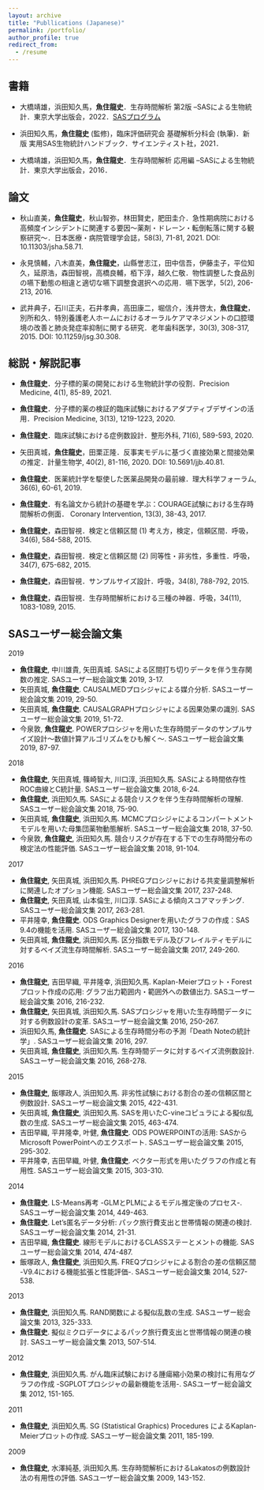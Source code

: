 ```yaml
---
layout: archive
title: "Publlications (Japanese)"
permalink: /portfolio/
author_profile: true
redirect_from:
  - /resume
---
```


## 書籍
* 大橋靖雄，浜田知久馬，**魚住龍史**．生存時間解析 第2版 –SASによる生物統計．東京大学出版会，2022．[SASプログラム](https://github.com/ryujiuozumi/SurvivalAnalysis2)

* 浜田知久馬，**魚住龍史** (監修)，臨床評価研究会 基礎解析分科会 (執筆)．新版 実用SAS生物統計ハンドブック．サイエンティスト社，2021．

* 大橋靖雄，浜田知久馬，**魚住龍史**．生存時間解析 応用編 –SASによる生物統計．東京大学出版会，2016．

## 論文
* 秋山直美，**魚住龍史**，秋山智弥，林田賢史，肥田圭介．急性期病院における高頻度インシデントに関連する要因～薬剤・ドレーン・転倒転落に関する観察研究～．日本医療・病院管理学会誌，58(3), 71-81, 2021. DOI: 10.11303/jsha.58.71.

* 永見慎輔，八木直美，**魚住龍史**，山縣誉志江，田中信吾，伊藤圭子，平位知久，延原浩，森田智視，高橋良輔，栢下淳，越久仁敬．物性調整した食品別の嚥下動態の相違と適切な嚥下調整食選択への応用．嚥下医学，5(2), 206-213, 2016. 

* 武井典子，石川正夫，石井孝典，高田康二，堀信介，浅井啓太，**魚住龍史**，別所和久．特別養護老人ホームにおけるオーラルケアマネジメントの口腔環境の改善と肺炎発症率抑制に関する研究．老年歯科医学，30(3), 308-317, 2015. DOI: 10.11259/jsg.30.308. 
	
## 総説・解説記事
* **魚住龍史**．分子標的薬の開発における生物統計学の役割．Precision Medicine, 4(1), 85-89, 2021. 

* **魚住龍史**．分子標的薬の検証的臨床試験におけるアダプティブデザインの活用．Precision Medicine, 3(13), 1219-1223, 2020. 

* **魚住龍史**．臨床試験における症例数設計．整形外科, 71(6), 589-593, 2020. 

* 矢田真城，**魚住龍史**，田栗正隆．反事実モデルに基づく直接効果と間接効果の推定．計量生物学, 40(2), 81-116, 2020. DOI: 10.5691/jjb.40.81.

* **魚住龍史**．医薬統計学を駆使した医薬品開発の最前線．理大科学フォーラム, 36(6), 60-61, 2019. 

* **魚住龍史**．有名論文から統計の基礎を学ぶ：COURAGE試験における生存時間解析の側面． Coronary Intervention, 13(3), 38-43, 2017. 

* **魚住龍史**，森田智視．検定と信頼区間 (1) 考え方，検定，信頼区間．呼吸，34(6), 584-588, 2015. 
* **魚住龍史**，森田智視．検定と信頼区間 (2) 同等性・非劣性，多重性．呼吸，34(7), 675-682, 2015.
* **魚住龍史**，森田智視．サンプルサイズ設計．呼吸，34(8), 788-792, 2015.
* **魚住龍史**，森田智視．生存時間解析における三種の神器．呼吸，34(11), 1083-1089, 2015.

## SASユーザー総会論文集
2019
* **魚住龍史**, 中川雄貴, 矢田真城. SASによる区間打ち切りデータを伴う生存関数の推定. SASユーザー総会論文集 2019, 3-17.  
* 矢田真城, **魚住龍史**. CAUSALMEDプロシジャによる媒介分析. SASユーザー総会論文集 2019, 29-50. 
* 矢田真城, **魚住龍史**. CAUSALGRAPHプロシジャによる因果効果の識別. SASユーザー総会論文集 2019, 51-72. 
* 今泉敦, **魚住龍史**. POWERプロシジャを用いた生存時間データのサンプルサイズ設計～数値計算アルゴリズムをひも解く～. SASユーザー総会論文集 2019, 87-97. 

2018
* **魚住龍史**, 矢田真城, 篠崎智大, 川口淳, 浜田知久馬. SASによる時間依存性ROC曲線とC統計量. SASユーザー総会論文集 2018, 6-24. 
* **魚住龍史**, 浜田知久馬. SASによる競合リスクを伴う生存時間解析の理解. SASユーザー総会論文集 2018, 75-90.
* 矢田真城, **魚住龍史**, 浜田知久馬. MCMCプロシジャによるコンパートメントモデルを用いた母集団薬物動態解析. SASユーザー総会論文集 2018, 37-50.
* 今泉敦, **魚住龍史**, 浜田知久馬. 競合リスクが存在する下での生存時間分布の検定法の性能評価. SASユーザー総会論文集 2018, 91-104.

2017
* **魚住龍史**, 矢田真城, 浜田知久馬. PHREGプロシジャにおける共変量調整解析に関連したオプション機能. SASユーザー総会論文集 2017, 237-248. 
* **魚住龍史**, 矢田真城, 山本倫生, 川口淳. SASによる傾向スコアマッチング. SASユーザー総会論文集 2017, 263-281. 
* 平井隆幸, **魚住龍史**. ODS Graphics Designerを用いたグラフの作成：SAS 9.4の機能を活用. SASユーザー総会論文集 2017, 130-148. 
* 矢田真城, **魚住龍史**, 浜田知久馬. 区分指数モデル及びフレイルティモデルに対するベイズ流生存時間解析. SASユーザー総会論文集 2017, 249-260. 

2016
* **魚住龍史**, 吉田早織, 平井隆幸, 浜田知久馬. Kaplan-Meierプロット・Forestプロット作成の応用: グラフ出力範囲内・範囲外への数値出力. SASユーザー総会論文集 2016, 216-232. 
* **魚住龍史**, 矢田真城, 浜田知久馬. SASプロシジャを用いた生存時間データに対する例数設計の変革. SASユーザー総会論文集 2016, 250-267. 
* 浜田知久馬, **魚住龍史**. SASによる生存時間分布の予測「Death Noteの統計学」. SASユーザー総会論文集 2016, 297. 
* 矢田真城, **魚住龍史**, 浜田知久馬. 生存時間データに対するベイズ流例数設計. SASユーザー総会論文集 2016, 268-278. 

2015
* **魚住龍史**, 飯塚政人, 浜田知久馬. 非劣性試験における割合の差の信頼区間と例数設計. SASユーザー総会論文集 2015, 422-431. 
* 矢田真城, **魚住龍史**, 浜田知久馬. SASを用いたC-vineコピュラによる擬似乱数の生成. SASユーザー総会論文集 2015, 463-474. 
* 吉田早織, 平井隆幸, 叶健, **魚住龍史**. ODS POWERPOINTの活用: SASからMicrosoft PowerPointへのエクスポート. SASユーザー総会論文集 2015, 295-302. 
* 平井隆幸, 吉田早織, 叶健, **魚住龍史**. ベクター形式を用いたグラフの作成と有用性. SASユーザー総会論文集 2015, 303-310. 

2014
* **魚住龍史**. LS-Means再考 -GLMとPLMによるモデル推定後のプロセス-. SASユーザー総会論文集 2014, 449-463. 
* **魚住龍史**. Let’s匿名データ分析: パック旅行費支出と世帯情報の関連の検討. SASユーザー総会論文集 2014, 21-31. 
* 吉田早織, **魚住龍史**. 線形モデルにおけるCLASSステーとメントの機能. SASユーザー総会論文集 2014, 474-487. 
* 飯塚政人, **魚住龍史**, 浜田知久馬. FREQプロシジャによる割合の差の信頼区間 -V9.4における機能拡張と性能評価-. SASユーザー総会論文集 2014, 527-538. 

2013
* **魚住龍史**, 浜田知久馬. RAND関数による擬似乱数の生成. SASユーザー総会論文集 2013, 325-333. 
* **魚住龍史**. 擬似ミクロデータによるパック旅行費支出と世帯情報の関連の検討. SASユーザー総会論文集 2013, 507-514. 

2012
* **魚住龍史**, 浜田知久馬. がん臨床試験における腫瘍縮小効果の検討に有用なグラフの作成 -SGPLOTプロシジャの最新機能を活用-. SASユーザー総会論文集 2012, 151-165. 

2011
* **魚住龍史**, 浜田知久馬. SG (Statistical Graphics) Procedures によるKaplan-Meierプロットの作成. SASユーザー総会論文集 2011, 185-199. 

2009
* **魚住龍史**, 水澤純基, 浜田知久馬. 生存時間解析におけるLakatosの例数設計法の有用性の評価. SASユーザー総会論文集 2009, 143-152. 
